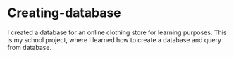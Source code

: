 # Creating-database
I created a database for an online clothing store for learning purposes. This is my school project, where I learned how to create a database and query from database. 
